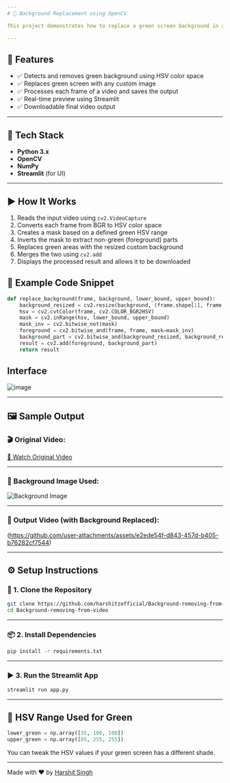 ```yaml
---
# 🎥 Background Replacement using OpenCV

This project demonstrates how to replace a green screen background in a video with a custom image using **OpenCV** and **Python**. It's a practical computer vision project that showcases the power of color masking and blending techniques in real-time video processing.

---
```


## 📌 Features

- ✅ Detects and removes green background using HSV color space
- ✅ Replaces green screen with any custom image
- ✅ Processes each frame of a video and saves the output
- ✅ Real-time preview using Streamlit
- ✅ Downloadable final video output
---

## 🧠 Tech Stack

- **Python 3.x**
- **OpenCV**
- **NumPy**
- **Streamlit** (for UI)

---

## ▶️ How It Works

1. Reads the input video using `cv2.VideoCapture`
2. Converts each frame from BGR to HSV color space
3. Creates a mask based on a defined green HSV range
4. Inverts the mask to extract non-green (foreground) parts
5. Replaces green areas with the resized custom background
6. Merges the two using `cv2.add`
7. Displays the processed result and allows it to be downloaded

## 🧪 Example Code Snippet

```python
def replace_background(frame, background, lower_bound, upper_bound):
    background_resized = cv2.resize(background, (frame.shape[1], frame.shape[0]))
    hsv = cv2.cvtColor(frame, cv2.COLOR_BGR2HSV)
    mask = cv2.inRange(hsv, lower_bound, upper_bound)
    mask_inv = cv2.bitwise_not(mask)
    foreground = cv2.bitwise_and(frame, frame, mask=mask_inv)
    background_part = cv2.bitwise_and(background_resized, background_resized, mask=mask)
    result = cv2.add(foreground, background_part)
    return result
````
##  Interface

![image](https://github.com/user-attachments/assets/55dc4bc8-d47c-4875-ba40-fbf4a8369978)

---
## 🖼️ Sample Output

### 🎬 Original Video:
[🔗 Watch Original Video](https://github.com/user-attachments/assets/ddd5643c-4826-4ff3-abba-6ee35443a562)

---

### 🌄 Background Image Used:
![Background Image](https://github.com/user-attachments/assets/42beeeb8-5745-4042-9b8e-a629ad6a8d5f)

---

### 🎥 Output Video (with Background Replaced):
(https://github.com/user-attachments/assets/e2ede54f-d843-457d-b405-b76282cf7544)

---

## ⚙️ Setup Instructions

### 📁 1. Clone the Repository

```bash
git clone https://github.com/harshitzofficial/Background-removing-from-video.git
cd Background-removing-from-video
```

---

### 📦 2. Install Dependencies

```bash
pip install -r requirements.txt
```

---

### ▶️ 3. Run the Streamlit App

```bash
streamlit run app.py
```

---

## 🎯 HSV Range Used for Green

```python
lower_green = np.array([35, 100, 100])
upper_green = np.array([85, 255, 255])
```

You can tweak the HSV values if your green screen has a different shade.

---

Made with ❤️ by [Harshit Singh](https://github.com/harshitzofficial)

